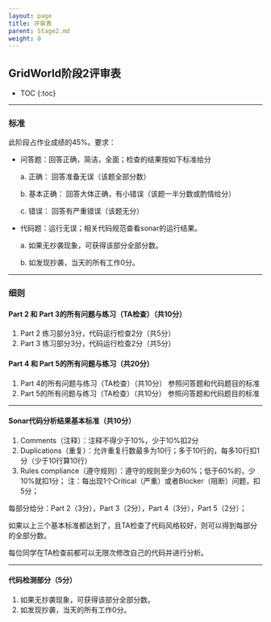 ```yaml
---
layout: page
title: 评审表
parent: Stage2.md
weight: 0
---
```


## GridWorld阶段2评审表

* TOC
{:toc}


---


### 标准
此阶段占作业成绩的45%。要求：

 - 问答题：回答正确，简洁，全面；检查的结果按如下标准给分

    a. 正确： 回答准备无误（该题全部分数）

    b. 基本正确： 回答大体正确，有小错误（该题一半分数或酌情给分）

    c. 错误： 回答有严重错误（该题无分）

 - 代码题：运行无误；相关代码规范查看sonar的运行结果。

    a. 如果无抄袭现象，可获得该部分全部分数。

    b. 如发现抄袭，当天的所有工作0分。


----------


### 细则

#### **Part 2** 和 **Part 3**的所有问题与练习（TA检查）（共10分）

 1. Part 2 练习部分3分，代码运行检查2分（共5分）
 2. Part 3 练习部分3分，代码运行检查2分（共5分）

#### **Part 4** 和 **Part 5**的所有问题与练习（共20分）

 1. Part 4的所有问题与练习（TA检查）（共10分）
    参照问答题和代码题目的标准
 2. Part 5的所有问题与练习（TA检查）（共10分）
    参照问答题和代码题目的标准


----------


#### **Sonar**代码分析结果基本标准（共10分）

 1. Comments（注释）：注释不得少于10%，少于10%扣2分
 2. Duplications（重复）：允许重复行数最多为10行；多于10行的，每多10行扣1分（少于10行算10行）
 3. Rules compliance（遵守规则）：遵守的规则至少为60%；低于60%的，少10%就扣1分；
    注：每出现1个Critical（严重）或者Blocker（阻断）问题，扣5分；
    
每部分给分：Part 2（3分），Part 3（2分），Part 4（3分），Part 5（2分）；

如果以上三个基本标准都达到了，且TA检查了代码风格较好，则可以得到每部分的全部分数。

每位同学在TA检查前都可以无限次修改自己的代码并进行分析。


----------


#### **代码检测部分**（5分）

 1. 如果无抄袭现象，可获得该部分全部分数。
 2. 如发现抄袭，当天的所有工作0分。

